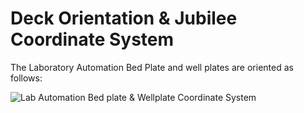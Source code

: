 # Deck Orientation & Jubilee Coordinate System

 The Laboratory Automation Bed Plate and well plates are oriented as follows:


![Lab Automation Bed plate & Wellplate Coordinate System ](../../docs/images/Automation_Deck_Orientation_Schematics.png)
